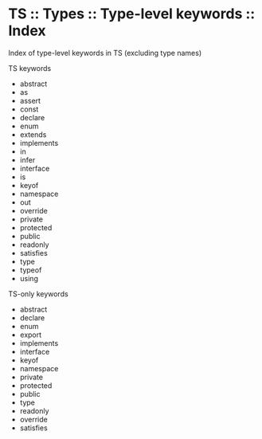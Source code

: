 # TS :: Types :: Type-level keywords :: Index

Index of type-level keywords in TS (excluding type names)

TS keywords
- abstract
- as
- assert
- const
- declare
- enum
- extends
- implements
- in
- infer
- interface
- is
- keyof
- namespace
- out
- override
- private
- protected
- public
- readonly
- satisfies
- type
- typeof
- using


TS-only keywords
- abstract
- declare
- enum
- export
- implements
- interface
- keyof
- namespace
- private
- protected
- public
- type
- readonly
- override
- satisfies
